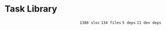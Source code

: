 # Task Library

<p align="right"><code>1388 sloc</code>&nbsp;<code>134 files</code>&nbsp;<code>5 deps</code>&nbsp;<code>11 dev deps</code></p>



<br />

<!-- START doctoc -->
<!-- END doctoc -->
